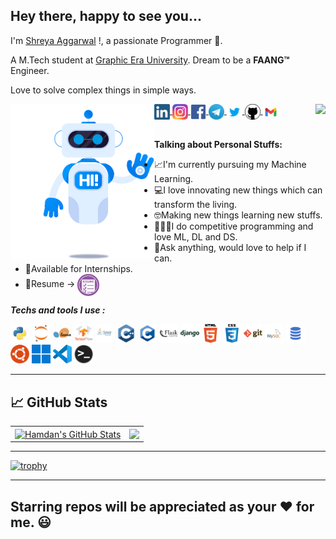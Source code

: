## Hey there, happy to see you... 

I'm [Shreya Aggarwal](https://www.linkedin.com/in/shreya-aggarwal-1627b8119/) !, a passionate Programmer 🚀.
<!-- Thankful to [Coding Blocks](http://codingblocks.com/). <br> -->
A M.Tech student at [Graphic Era University](https://www.geu.ac.in). Dream to be a <b>FAANG™️</b> Engineer.<br>
<!-- Competitive coder [@KIIT_ACM](https://www.linkedin.com/in/kiit-acm-4514351ba/). -->
Love to solve complex things in simple ways.

  <img align="left" alt="GIF" src="https://github.com/shreyaaggarwal4263/shreyaaggarwal4263/blob/main/hi%20.gif" width="230px" />
  <img align="right" src="https://github-readme-stats.vercel.app/api/top-langs/?username=shreyaaggarwal4263&theme=dark&show_icons=true">


<a href="https://www.linkedin.com/in/shreya-aggarwal-1627b8119/">
  <img align="center" alt="Samyak's LinkedIN" width="25px" src="Assets/linkedin.png" />
</a>
<a href="https://www.instagram.com/jainsamyak9/">
  <img align="center" alt="Samyak's Instagram" width="25px" src="Assets/instagram.jpg" />
</a>
<a href="https://www.facebook.com/samyakjain18">
  <img align="center" alt="Samyak's Facebook" width="25px" src="Assets/facebook.png" />
</a>
<a href="http://t.me/jainsamyak9">
  <img align="center" alt="Samyak's Telegram" width="25px" src="Assets/telegram.jpg" />
</a>
<a href="https://twitter.com/jainsamyak9">
  <img align="center" alt="Samyak's Twitter" width="25px" src="Assets/twitter.png" />
</a>
<a href="https://github.com/shreyaaggarwal4263">
  <img align="center" alt="Samyak's Github" width="25px" src="Assets/github.png" />
</a>
<a href="mailto:shreya.aggarwal4263@gmail.com?subject=Hey%20Shreya,%20From%20Github">
  <img align="center" alt="Shreya's Gmail" width="25px" src="Assets/gmail.png" />
</a>
<br><br>


**Talking about Personal Stuffs:**

- 📈I'm currently pursuing my Machine Learning.
- 💻I love innovating new things which can transform the living.
- 🤓Making new things learning new stuffs.
- 👨🏻‍💻I do competitive programming and love ML, DL and DS.
- 🤝Ask anything, would love to help if I can.
- 🏢Available for Internships.
- 📝Resume -> <a href="https://drive.google.com/file/d/1MdTI2GJsU_C0vwG0Vs2fr1LjmnT1Fng5/view?usp=sharing"><img align="center" alt="Shreya's Resume" width="35px" src="Assets/resume.png" /></a><br>


***Techs and tools I use :***

<code><img height="30" src="https://raw.githubusercontent.com/github/explore/80688e429a7d4ef2fca1e82350fe8e3517d3494d/topics/python/python.png"></code>
<code><img height="30" src="https://raw.githubusercontent.com/github/explore/80688e429a7d4ef2fca1e82350fe8e3517d3494d/topics/jupyter-notebook/jupyter-notebook.png"></code>
<code><img height="30" src="https://raw.githubusercontent.com/github/explore/80688e429a7d4ef2fca1e82350fe8e3517d3494d/topics/scikit-learn/scikit-learn.png"></code>
<code><img height="30" src="https://raw.githubusercontent.com/github/explore/80688e429a7d4ef2fca1e82350fe8e3517d3494d/topics/tensorflow/tensorflow.png"></code>
<code><img height="30" src="https://raw.githubusercontent.com/github/explore/80688e429a7d4ef2fca1e82350fe8e3517d3494d/topics/java/java.png"></code>
<code><img height="30" src="https://raw.githubusercontent.com/github/explore/80688e429a7d4ef2fca1e82350fe8e3517d3494d/topics/cpp/cpp.png"></code>
<code><img height="30" src="https://raw.githubusercontent.com/github/explore/80688e429a7d4ef2fca1e82350fe8e3517d3494d/topics/c/c.png"></code>
<code><img height="30" src="https://raw.githubusercontent.com/github/explore/80688e429a7d4ef2fca1e82350fe8e3517d3494d/topics/flask/flask.png"></code>
<code><img height="30" src="https://raw.githubusercontent.com/github/explore/80688e429a7d4ef2fca1e82350fe8e3517d3494d/topics/django/django.png"></code>
<code><img height="30" src="https://raw.githubusercontent.com/github/explore/80688e429a7d4ef2fca1e82350fe8e3517d3494d/topics/html/html.png"></code>
<code><img height="30" src="https://raw.githubusercontent.com/github/explore/80688e429a7d4ef2fca1e82350fe8e3517d3494d/topics/css/css.png"></code>
<code><img height="30" src="https://raw.githubusercontent.com/github/explore/80688e429a7d4ef2fca1e82350fe8e3517d3494d/topics/git/git.png"></code>
<code><img height="30" src="https://raw.githubusercontent.com/github/explore/80688e429a7d4ef2fca1e82350fe8e3517d3494d/topics/mysql/mysql.png"></code>
<code><img height="30" src="https://raw.githubusercontent.com/github/explore/80688e429a7d4ef2fca1e82350fe8e3517d3494d/topics/sql/sql.png"></code>
<code><img height="30" src="https://raw.githubusercontent.com/github/explore/80688e429a7d4ef2fca1e82350fe8e3517d3494d/topics/ubuntu/ubuntu.png"></code>
<code><img height="30" src="https://raw.githubusercontent.com/github/explore/80688e429a7d4ef2fca1e82350fe8e3517d3494d/topics/windows/windows.png"></code>
<code><img height="30" src="https://raw.githubusercontent.com/github/explore/80688e429a7d4ef2fca1e82350fe8e3517d3494d/topics/visual-studio-code/visual-studio-code.png"></code>
<code><img height="30" src="https://raw.githubusercontent.com/github/explore/80688e429a7d4ef2fca1e82350fe8e3517d3494d/topics/terminal/terminal.png"></code>
<hr>

## &#x1f4c8; GitHub Stats
<table>
  <tr>
    <td>
      <a href="https://github.com/shreyaaggarwal4263/shreyaaggarwal4263"> 
        <img align="center" src="https://github-readme-stats.vercel.app/api?username=shreyaaggarwal4263&show_icons=true&line_height=27&count_private=true&title_color=ffffff&text_color=c9cacc&icon_color=2bbc8a&bg_color=1d1f21" alt="Hamdan's GitHub Stats" width="400" />
      </a>
     </td>
      <td>
      <a href="https://github.com/shreyaaggarwal4263/shreyaaggarwal4263">
        <img align="center" src="https://github-readme-stats.vercel.app/api/pin/?username=shreyaaggarwal4263&repo=shreyaaggarwal4263/&title_color=ffffff&text_color=c9cacc&icon_color=2bbc8a&bg_color=1d1f21" width="400" />
      </a>
     </td>
  </tr>
</table>
<hr>

[![trophy](https://github-profile-trophy.vercel.app/?username=shreyaaggarwal4263)](https://github.com/ryo-ma/github-profile-trophy)
<hr>

<h2>Starring repos will be appreciated as your ❤️ for me. 😃 </h2>
